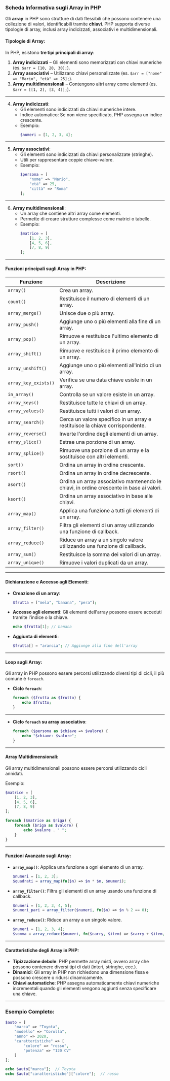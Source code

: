 ### Scheda Informativa sugli Array in PHP

Gli **array** in PHP sono strutture di dati flessibili che possono contenere una collezione di valori, identificabili tramite **chiavi**. PHP supporta diverse tipologie di array, inclusi array indicizzati, associativi e multidimensionali.

#### Tipologie di Array:

In PHP, esistono **tre tipi principali di array**:  

1. **Array indicizzati** – Gli elementi sono memorizzati con chiavi numeriche (es. `$arr = [10, 20, 30];`).  
2. **Array associativi** – Utilizzano chiavi personalizzate (es. `$arr = ["nome" => "Mario", "età" => 25];`).  
3. **Array multidimensionali** – Contengono altri array come elementi (es. `$arr = [[1, 2], [3, 4]];`).

---

4. **Array indicizzati**:
   - Gli elementi sono indicizzati da chiavi numeriche intere.
   - Indice automatico: Se non viene specificato, PHP assegna un indice crescente.
   - Esempio:
     ```php
     $numeri = [1, 2, 3, 4];
     ```

---

5. **Array associativi**:
   - Gli elementi sono indicizzati da chiavi personalizzate (stringhe).
   - Utili per rappresentare coppie chiave-valore.
   - Esempio:
     ```php
     $persona = [
         "nome" => "Mario",
         "età" => 25,
         "città" => "Roma"
     ];
     ```

---

6. **Array multidimensionali**:
   - Un array che contiene altri array come elementi.
   - Permette di creare strutture complesse come matrici o tabelle.
   - Esempio:
     ```php
     $matrice = [
         [1, 2, 3],
         [4, 5, 6],
         [7, 8, 9]
     ];
     ```

---

#### Funzioni principali sugli Array in PHP:

| **Funzione**            | **Descrizione**                                                                                   |
|-------------------------|---------------------------------------------------------------------------------------------------|
| `array()`               | Crea un array.                                                                                    |
| `count()`               | Restituisce il numero di elementi di un array.                                                     |
| `array_merge()`         | Unisce due o più array.                                                                           |
| `array_push()`          | Aggiunge uno o più elementi alla fine di un array.                                                 |
| `array_pop()`           | Rimuove e restituisce l'ultimo elemento di un array.                                               |
| `array_shift()`         | Rimuove e restituisce il primo elemento di un array.                                               |
| `array_unshift()`       | Aggiunge uno o più elementi all'inizio di un array.                                                |
| `array_key_exists()`    | Verifica se una data chiave esiste in un array.                                                   |
| `in_array()`            | Controlla se un valore esiste in un array.                                                        |
| `array_keys()`          | Restituisce tutte le chiavi di un array.                                                          |
| `array_values()`        | Restituisce tutti i valori di un array.                                                           |
| `array_search()`        | Cerca un valore specifico in un array e restituisce la chiave corrispondente.                     |
| `array_reverse()`       | Inverte l'ordine degli elementi di un array.                                                      |
| `array_slice()`         | Estrae una porzione di un array.                                                                  |
| `array_splice()`        | Rimuove una porzione di un array e la sostituisce con altri elementi.                             |
| `sort()`                | Ordina un array in ordine crescente.                                                              |
| `rsort()`               | Ordina un array in ordine decrescente.                                                            |
| `asort()`               | Ordina un array associativo mantenendo le chiavi, in ordine crescente in base ai valori.          |
| `ksort()`               | Ordina un array associativo in base alle chiavi.                                                  |
| `array_map()`           | Applica una funzione a tutti gli elementi di un array.                                             |
| `array_filter()`        | Filtra gli elementi di un array utilizzando una funzione di callback.                              |
| `array_reduce()`        | Riduce un array a un singolo valore utilizzando una funzione di callback.                          |
| `array_sum()`           | Restituisce la somma dei valori di un array.                                                      |
| `array_unique()`        | Rimuove i valori duplicati da un array.                                                           |

---

#### Dichiarazione e Accesso agli Elementi:

- **Creazione di un array**:
  ```php
  $frutta = ["mela", "banana", "pera"];
  ```

- **Accesso agli elementi**:
  Gli elementi dell'array possono essere acceduti tramite l'indice o la chiave.
  ```php
  echo $frutta[1]; // banana
  ```

- **Aggiunta di elementi**:
  ```php
  $frutta[] = "arancia"; // Aggiunge alla fine dell'array
  ```

---

#### Loop sugli Array:

Gli array in PHP possono essere percorsi utilizzando diversi tipi di cicli, il più comune è `foreach`.

- **Ciclo `foreach`**:
  ```php
  foreach ($frutta as $frutto) {
      echo $frutto;
  }
  ```

---

- **Ciclo `foreach` su array associativo**:
  ```php
  foreach ($persona as $chiave => $valore) {
      echo "$chiave: $valore";
  }
  ```

---

#### Array Multidimensionali:

Gli array multidimensionali possono essere percorsi utilizzando cicli annidati.

Esempio:
```php
$matrice = [
    [1, 2, 3],
    [4, 5, 6],
    [7, 8, 9]
];

foreach ($matrice as $riga) {
    foreach ($riga as $valore) {
        echo $valore . " ";
    }
}
```

---

#### Funzioni Avanzate sugli Array:

- **`array_map()`**: Applica una funzione a ogni elemento di un array.
  ```php
  $numeri = [1, 2, 3];
  $quadrati = array_map(fn($n) => $n * $n, $numeri);
  ```

- **`array_filter()`**: Filtra gli elementi di un array usando una funzione di callback.
  ```php
  $numeri = [1, 2, 3, 4, 5];
  $numeri_pari = array_filter($numeri, fn($n) => $n % 2 == 0);
  ```

- **`array_reduce()`**: Riduce un array a un singolo valore.
  ```php
  $numeri = [1, 2, 3, 4];
  $somma = array_reduce($numeri, fn($carry, $item) => $carry + $item, 0);
  ```

---

#### Caratteristiche degli Array in PHP:

- **Tipizzazione debole**: PHP permette array misti, ovvero array che possono contenere diversi tipi di dati (interi, stringhe, ecc.).
- **Dinamici**: Gli array in PHP non richiedono una dimensione fissa e possono crescere o ridursi dinamicamente.
- **Chiavi automatiche**: PHP assegna automaticamente chiavi numeriche incrementali quando gli elementi vengono aggiunti senza specificare una chiave.

---

### Esempio Completo:

```php
$auto = [
    "marca" => "Toyota",
    "modello" => "Corolla",
    "anno" => 2020,
    "caratteristiche" => [
        "colore" => "rosso",
        "potenza" => "120 CV"
    ]
];

echo $auto["marca"];  // Toyota
echo $auto["caratteristiche"]["colore"];  // rosso
```
